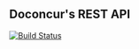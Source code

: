 ## Doconcur's REST API
[![Build Status](https://travis-ci.org/juanjoLenero/doconcur.svg?branch=master)](https://travis-ci.org/juanjoLenero/doconcur)
